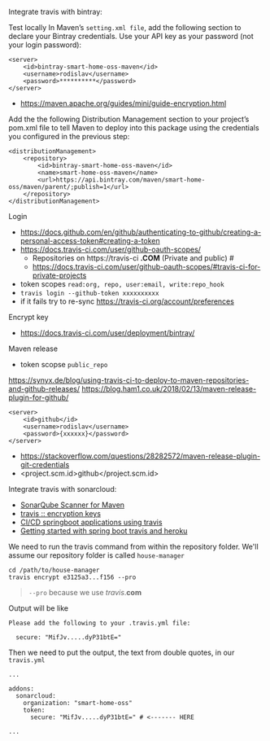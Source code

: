 Integrate travis with bintray:

Test locally
In Maven’s `setting.xml file`, add the following section to declare your Bintray credentials. Use your API key as your password (not your login password):

    <server>
        <id>bintray-smart-home-oss-maven</id>
        <username>rodislav</username>
        <password>**********</password>
    </server>

- https://maven.apache.org/guides/mini/guide-encryption.html

Add the the following Distribution Management section to your project’s pom.xml file to tell Maven to deploy into this package using the credentials you configured in the previous step:

    <distributionManagement>
        <repository>
            <id>bintray-smart-home-oss-maven</id>
            <name>smart-home-oss-maven</name>
            <url>https://api.bintray.com/maven/smart-home-oss/maven/parent/;publish=1</url>
        </repository>
    </distributionManagement>

Login
- https://docs.github.com/en/github/authenticating-to-github/creating-a-personal-access-token#creating-a-token
- https://docs.travis-ci.com/user/github-oauth-scopes/
    - Repositories on https://travis-ci **.COM** (Private and public) #
    - https://docs.travis-ci.com/user/github-oauth-scopes/#travis-ci-for-private-projects
- token scopes `read:org, repo, user:email, write:repo_hook`
- `travis login --github-token xxxxxxxxxx`
- if it fails try to re-sync https://travis-ci.org/account/preferences

Encrypt key
- https://docs.travis-ci.com/user/deployment/bintray/

Maven release 
- token scopse `public_repo`

https://synyx.de/blog/using-travis-ci-to-deploy-to-maven-repositories-and-github-releases/
https://blog.ham1.co.uk/2018/02/13/maven-release-plugin-for-github/

    <server>
        <id>github</id>
        <username>rodislav</username>
        <password>{xxxxxx}</password>
    </server>

- https://stackoverflow.com/questions/28282572/maven-release-plugin-git-credentials
- <project.scm.id>github</project.scm.id>

Integrate travis with sonarcloud:
- [SonarQube Scanner for Maven ](https://docs.travis-ci.com/user/sonarcloud/#sonarqube-scanner-for-maven)
- [travis :: encryption keys](https://docs.travis-ci.com/user/encryption-keys/)
- [CI/CD springboot applications using travis](https://sivalabs.in/2018/01/ci-cd-springboot-applications-using-travis-ci/)
- [Getting started with spring boot travis and heroku](https://medium.com/@felippepuhle/getting-started-with-spring-boot-travis-and-heroku-4562a723fd0e)

We need to run the travis command from within the repository folder. 
We'll assume our repository folder is called `house-manager`

```shell script
cd /path/to/house-manager
travis encrypt e3125a3...f156 --pro
```

> `--pro` because we use _travis_.__com__ 

Output will be like
```shell script
Please add the following to your .travis.yml file:

  secure: "MifJv.....dyP31btE="
```

Then we need to put the output, the text from double quotes, in our `travis.yml`

```shell script
...

addons:
  sonarcloud:
    organization: "smart-home-oss"
    token:
      secure: "MifJv.....dyP31btE=" # <------- HERE

...
```